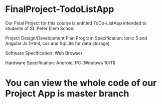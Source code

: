 # FinalProject-TodoListApp

Our Final Project for this course is entitled ToDo-ListApp intended to students of St. Peter Elem School


Project Design/Development Plan 
  Program Specification:
      Ionic 5 and Angular Js (Html, css and SqlLite for data storage)
      
  Software Specification:
     Web Browser
     
   Hardware Specification:
      Android, PC (Windows 10/11)
      
      
  # You can view the whole code of our Project App is master branch
